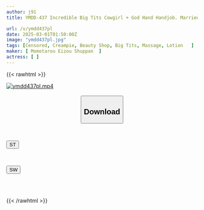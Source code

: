 ```yaml
---
author: j91
title: YMDD-437 Incredible Big Tits Cowgirl + God Hand Handjob. Married Beauticians Secretly Prey On Men's Massage Customers To Satisfy Their Sexual Frustrations. Vol.4

url: /v/ymdd437pl
date: 2025-03-01T01:50:00Z
image: "ymdd437pl.jpg"
tags: [Censored, Creampie, Beauty Shop, Big Tits, Massage, Lotion	]
maker: [ Momotarou Eizou Shuppan  ]
actress: [ ]
---
```



{{< rawhtml >}}

<div class="video" data-videoid="oLaXkb3a1ecJo0b">
    <a href="javascript:;">
        <img src="/v/ymdd437pl/ymdd437pl.jpg" width="WIDTH" height="HEIGHT" alt="ymdd437pl.mp4" loading="lazy">
    </a>
</div>

<script type="text/javascript" src="https://j91.asia/asset/on-demand-st.js"></script>

<br>
  <link rel="stylesheet" href="https://j91.asia/asset/bs5.css">
  
  <center>
  <button class="btn btn-primary" type="button" data-bs-toggle="collapse" data-bs-target=".multi-collapse" aria-expanded="false" aria-controls="multiCollapseExample1 multiCollapseExample2"><h2>Download</h2></button></center>
</p>
<div class="row">
  <div class="col">
    <div class="collapse multi-collapse" id="multiCollapseExample1">
      <div class="card card-body">
	      	      <br>
<div class="buttons">  
<p><a href="/v/ymdd437pl/st.html" target="_blank"><button class="btn-hover color-3"><i class="fa fa-download"></i> ST</button></a></p></div>
    </div>
  </div>
</div>
  <div class="col">
    <div class="collapse multi-collapse" id="multiCollapseExample2">
      <div class="card card-body">
	      <br>
<div class="buttons">
<p><a href="/v/ymdd437pl/sw.html" target="_blank"><button class="btn-hover color-2"><i class="fa fa-download"></i> SW</button></a></p></div>
<br><br>
      </div>
    </div>
  </div>
</div>

{{< /rawhtml >}}